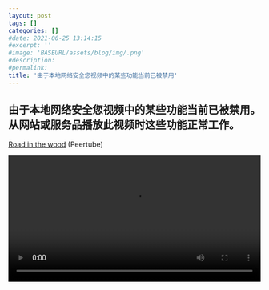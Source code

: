 ```yaml
---
layout: post
tags: []
categories: []
#date: 2021-06-25 13:14:15
#excerpt: ''
#image: 'BASEURL/assets/blog/img/.png'
#description:
#permalink:
title: '由于本地网络安全您视频中的某些功能当前已被禁用'
---
```




## 由于本地网络安全您视频中的某些功能当前已被禁用。从网站或服务品播放此视频时这些功能正常工作。
<style>video{width:100%}</style>
[Road in the wood](Baidu.Com) (Peertube)
<div><video controls><source src='https://storage.live.com/items/A78ACCAEBB24EDD7!420437?.&authkey=!AOHSxn-sVUGyMA0&e=YfLWz5&fd=!camtasiascorm.mp4' type="video/mp4" </source></video></div>